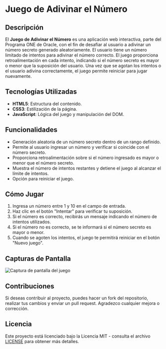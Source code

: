 # Juego de Adivinar el Número

## Descripción

El **Juego de Adivinar el Número** es una aplicación web interactiva, parte del Programa ONE de Oracle, con el fin de desafiar al usuario a adivinar un número secreto generado aleatoriamente. El usuario tiene un número limitado de intentos para adivinar el número correcto. El juego proporciona retroalimentación en cada intento, indicando si el número secreto es mayor o menor que la suposición del usuario. Una vez que se agotan los intentos o el usuario adivina correctamente, el juego permite reiniciar para jugar nuevamente.

## Tecnologías Utilizadas

- **HTML5**: Estructura del contenido.
- **CSS3**: Estilización de la página.
- **JavaScript**: Lógica del juego y manipulación del DOM.

## Funcionalidades

- Generación aleatoria de un número secreto dentro de un rango definido.
- Permite al usuario ingresar un número y verificar si coincide con el número secreto.
- Proporciona retroalimentación sobre si el número ingresado es mayor o menor que el número secreto.
- Muestra el número de intentos restantes y detiene el juego al alcanzar el límite de intentos.
- Opción para reiniciar el juego.

## Cómo Jugar

1. Ingresa un número entre 1 y 10 en el campo de entrada.
2. Haz clic en el botón "Intentar" para verificar tu suposición.
3. Si el número es correcto, recibirás un mensaje indicando el número de intentos utilizados.
4. Si el número no es correcto, se te informará si el número secreto es mayor o menor.
5. Cuando se agoten los intentos, el juego te permitirá reiniciar en el botón "Nuevo juego".

## Capturas de Pantalla

![Captura de pantalla del juego](https://i.ibb.co/1T3Dh08/tu-imagen.png)


## Contribuciones

Si deseas contribuir al proyecto, puedes hacer un fork del repositorio, realizar tus cambios y enviar un pull request. Agradezco cualquier mejora o corrección.

## Licencia

Este proyecto está licenciado bajo la Licencia MIT - consulta el archivo [LICENSE](./LICENSE) para obtener más detalles.
